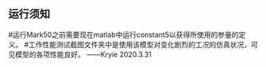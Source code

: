 ## 运行须知
#运行Mark50之前需要现在matlab中运行constant5以获得所使用的参量的定义。
#工作性能测试截图文件夹中是使用该模型对变化剧烈的工况的仿真状况，可见模型的各项性能良好。
——Kryie 2020.3.31
